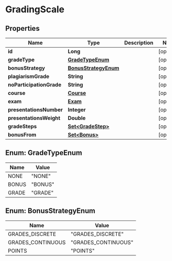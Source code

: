 

# GradingScale


## Properties

| Name | Type | Description | Notes |
|------------ | ------------- | ------------- | -------------|
|**id** | **Long** |  |  [optional] |
|**gradeType** | [**GradeTypeEnum**](#GradeTypeEnum) |  |  [optional] |
|**bonusStrategy** | [**BonusStrategyEnum**](#BonusStrategyEnum) |  |  [optional] |
|**plagiarismGrade** | **String** |  |  [optional] |
|**noParticipationGrade** | **String** |  |  [optional] |
|**course** | [**Course**](Course.md) |  |  [optional] |
|**exam** | [**Exam**](Exam.md) |  |  [optional] |
|**presentationsNumber** | **Integer** |  |  [optional] |
|**presentationsWeight** | **Double** |  |  [optional] |
|**gradeSteps** | [**Set&lt;GradeStep&gt;**](GradeStep.md) |  |  [optional] |
|**bonusFrom** | [**Set&lt;Bonus&gt;**](Bonus.md) |  |  [optional] |



## Enum: GradeTypeEnum

| Name | Value |
|---- | -----|
| NONE | &quot;NONE&quot; |
| BONUS | &quot;BONUS&quot; |
| GRADE | &quot;GRADE&quot; |



## Enum: BonusStrategyEnum

| Name | Value |
|---- | -----|
| GRADES_DISCRETE | &quot;GRADES_DISCRETE&quot; |
| GRADES_CONTINUOUS | &quot;GRADES_CONTINUOUS&quot; |
| POINTS | &quot;POINTS&quot; |



